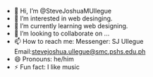 - 👋 Hi, I’m @SteveJoshuaMUllegue
- 👀 I’m interested in web desinging.
- 🌱 I’m currently learning web designing.
- 💞️ I’m looking to collaborate on ...
- 📫 How to reach me: Messenger: SJ Ullegue Email:stevejoshua.ullegue@smc.pshs.edu.ph
- 😄 Pronouns: he/him
- ⚡ Fun fact: I like music

<!---
SteveJoshuaMUllgue/SteveJoshuaMUllgue is a ✨ special ✨ repository because its `README.md` (this file) appears on your GitHub profile.
You can click the Preview link to take a look at your changes.
--->
